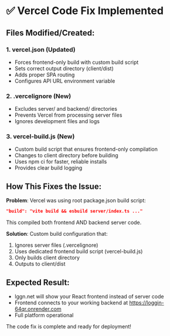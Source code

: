 # ✅ Vercel Code Fix Implemented

## Files Modified/Created:

### 1. vercel.json (Updated)
- Forces frontend-only build with custom build script
- Sets correct output directory (client/dist)
- Adds proper SPA routing
- Configures API URL environment variable

### 2. .vercelignore (New)
- Excludes server/ and backend/ directories
- Prevents Vercel from processing server files
- Ignores development files and logs

### 3. vercel-build.js (New)
- Custom build script that ensures frontend-only compilation
- Changes to client directory before building
- Uses npm ci for faster, reliable installs
- Provides clear build logging

## How This Fixes the Issue:

**Problem**: Vercel was using root package.json build script:
```json
"build": "vite build && esbuild server/index.ts ..."
```
This compiled both frontend AND backend server code.

**Solution**: Custom build configuration that:
1. Ignores server files (.vercelignore)
2. Uses dedicated frontend build script (vercel-build.js)
3. Only builds client directory
4. Outputs to client/dist

## Expected Result:
- lggn.net will show your React frontend instead of server code
- Frontend connects to your working backend at https://loggin-64qr.onrender.com
- Full platform operational

The code fix is complete and ready for deployment!